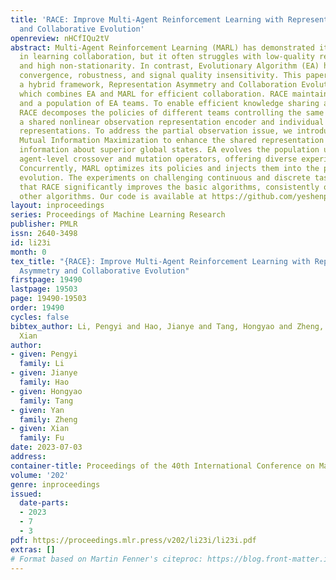 ```yaml
---
title: 'RACE: Improve Multi-Agent Reinforcement Learning with Representation Asymmetry
  and Collaborative Evolution'
openreview: nHCfIQu2tV
abstract: Multi-Agent Reinforcement Learning (MARL) has demonstrated its effectiveness
  in learning collaboration, but it often struggles with low-quality reward signals
  and high non-stationarity. In contrast, Evolutionary Algorithm (EA) has shown better
  convergence, robustness, and signal quality insensitivity. This paper introduces
  a hybrid framework, Representation Asymmetry and Collaboration Evolution (RACE),
  which combines EA and MARL for efficient collaboration. RACE maintains a MARL team
  and a population of EA teams. To enable efficient knowledge sharing and policy exploration,
  RACE decomposes the policies of different teams controlling the same agent into
  a shared nonlinear observation representation encoder and individual linear policy
  representations. To address the partial observation issue, we introduce Value-Aware
  Mutual Information Maximization to enhance the shared representation with useful
  information about superior global states. EA evolves the population using novel
  agent-level crossover and mutation operators, offering diverse experiences for MARL.
  Concurrently, MARL optimizes its policies and injects them into the population for
  evolution. The experiments on challenging continuous and discrete tasks demonstrate
  that RACE significantly improves the basic algorithms, consistently outperforming
  other algorithms. Our code is available at https://github.com/yeshenpy/RACE.
layout: inproceedings
series: Proceedings of Machine Learning Research
publisher: PMLR
issn: 2640-3498
id: li23i
month: 0
tex_title: "{RACE}: Improve Multi-Agent Reinforcement Learning with Representation
  Asymmetry and Collaborative Evolution"
firstpage: 19490
lastpage: 19503
page: 19490-19503
order: 19490
cycles: false
bibtex_author: Li, Pengyi and Hao, Jianye and Tang, Hongyao and Zheng, Yan and Fu,
  Xian
author:
- given: Pengyi
  family: Li
- given: Jianye
  family: Hao
- given: Hongyao
  family: Tang
- given: Yan
  family: Zheng
- given: Xian
  family: Fu
date: 2023-07-03
address: 
container-title: Proceedings of the 40th International Conference on Machine Learning
volume: '202'
genre: inproceedings
issued:
  date-parts:
  - 2023
  - 7
  - 3
pdf: https://proceedings.mlr.press/v202/li23i/li23i.pdf
extras: []
# Format based on Martin Fenner's citeproc: https://blog.front-matter.io/posts/citeproc-yaml-for-bibliographies/
---
```

